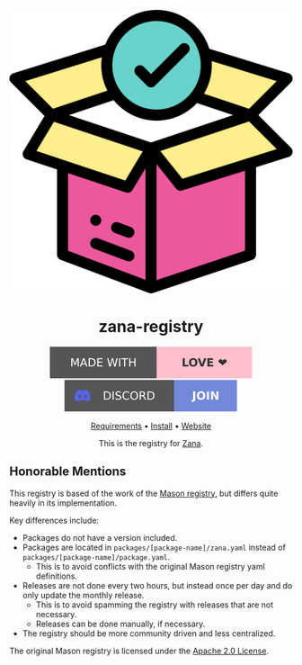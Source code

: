 <div align="center">

![Zana Logo](assets/logo.svg)

# zana-registry

[![Made with love](assets/badge-made-with-love.svg)](https://github.com/mistweaverco/zana-registry/graphs/contributors)
[![Discord](assets/badge-discord.svg)](https://getzana.net/discord)

[Requirements](#requirements) • [Install](#install) • [Website](https://getzana.net/)

<p></p>

This is the registry for [Zana](https://getzana.net).

<p></p>

</div>

## Honorable Mentions

This registry is based of the work of the
[Mason registry](https://github.com/mason-org/mason-registry),
but differs quite heavily in its implementation.

Key differences include:

- Packages do not have a version included.
- Packages are located in `packages/[package-name]/zana.yaml` instead of `packages/[package-name]/package.yaml`.
  - This is to avoid conflicts with the original Mason registry yaml definitions.
- Releases are not done every two hours, but instead once per day and do only update the monthly release.
  - This is to avoid spamming the registry with releases that are not necessary.
  - Releases can be done manually, if necessary.
- The registry should be more community driven and less centralized.

The original Mason registry is licensed under
the [Apache 2.0 License](https://github.com/mason-org/mason-registry/blob/main/LICENSE).


